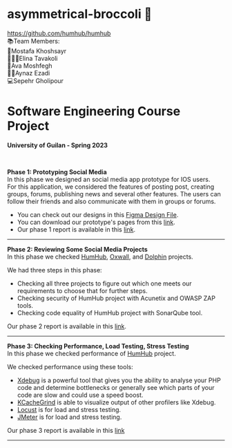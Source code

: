 # asymmetrical-broccoli 🥦
https://github.com/humhub/humhub
<br/>
📚Team Members:<br/>
        🧠Mostafa Khoshsayr<br/>
        🏃🏻‍♀️Elina Tavakoli<br/>
        👻Ava Moshfegh<br/>
        💪🏼Aynaz Ezadi<br/>
        💻Sepehr Gholipour<br/>

# Software Engineering Course Project
**University of Guilan - Spring 2023**
         
<br> 

**Phase 1: Prototyping Social Media**      
In this phase we designed an social media app prototype for IOS users.       
For this application, we considered the features of posting post, creating groups, forums, publishing news and several other features. The  users can follow their friends and also communicate with them in groups or forums.    
- You can check out our designs in this [Figma Design File](https://www.figma.com/file/DISw8Sr7Vf29dIoqPsnOx4/Software-Engingeering?node-id=0%3A1&t=VKr1hUstaSruKEIT-1).
- You can download our prototype's pages from this [link](https://github.com/amirezzati/SE/blob/main/Phase1%20%20-%20Prototyping%20Social%20Media/Pages.pdf).   
- Our phase 1 report is available in this [link](https://github.com/amirezzati/SE/blob/main/Phase1%20%20-%20Prototyping%20Social%20Media/SE%20-%20Phase%201%20report%20(2).pdf).
            
<hr>


**Phase 2: Reviewing Some Social Media Projects**      
In this phase we checked [HumHub](https://github.com/humhub/humhub), [Oxwall](https://github.com/oxwall/oxwall), and [Dolphin](https://github.com/boonex/dolphin.pro) projects.     

We had three steps in this phase: 
- Checking all three projects to figure out which one meets our requirements to choose that for further steps. 
- Checking security of HumHub project with Acunetix and OWASP ZAP tools.
- Checking code equality of HumHub project with SonarQube tool.

Our phase 2 report is available in this [link](https://github.com/amirezzati/SE/blob/main/Phase2%20-%20Review%20Some%20Social%20Media%20Apps/SE%20-%20Phase%202%20report.pdf).
      <hr>

**Phase 3: Checking Performance, Load Testing, Stress Testing**      
In this phase we checked performance of [HumHub](https://github.com/humhub/humhub) project.     

We checked performance using these tools: 
- [Xdebug](https://xdebug.org/) is a powerful tool that gives you the ability to analyse your PHP code and determine bottlenecks or generally see which parts of your code are slow and could use a speed boost.
- [KCacheGrind](https://kcachegrind.github.io/html/Home.html) is able to visualize output of other profilers like Xdebug.
- [Locust](https://locust.io/) is for load and stress testing.
- [JMeter](https://jmeter.apache.org/) is for load and stress testing.

Our phase 3 report is available in this [link](https://github.com/amirezzati/SE/blob/main/Phase3%20-%20Checking%20Performance/SE%20-%20Phase%203%20report.pdf)
<hr>     
<br>           

